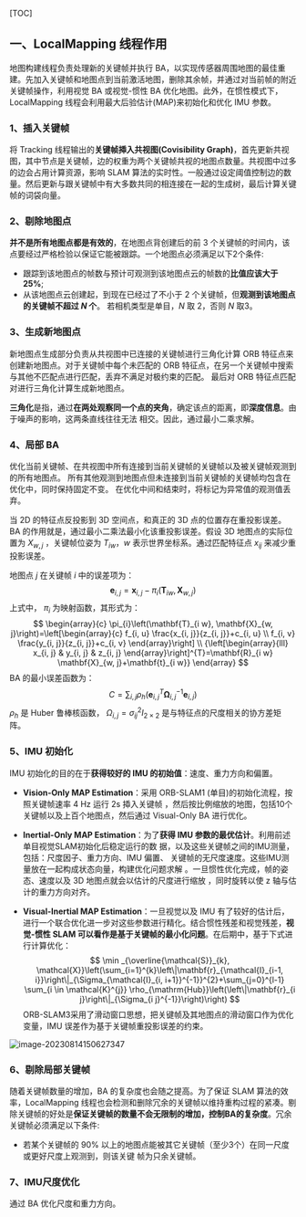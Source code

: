 [TOC]

## 一、LocalMapping 线程作用

地图构建线程负责处理新的关键帧并执行 BA，以实现传感器周围地图的最佳重建。先加入关键帧和地图点到当前激活地图，删除其余帧，并通过对当前帧的附近关键帧操作，利用视觉 BA 或视觉-惯性 BA 优化地图。此外，在惯性模式下，LocalMapping 线程会利用最大后验估计(MAP)来初始化和优化 IMU 参数。

### 1、插入关键帧

将 Tracking 线程输出的**关键帧揷入共视图(Covisibility Graph)**，首先更新共视图，其中节点是关键帧，边的权重为两个关键帧共视的地图点数量。共视图中过多的边会占用计算资源，影响 SLAM 算法的实时性。一般通过设定阈值控制边的数量。然后更新与跟关键帧中有大多数共同的相连接在一起的生成树，最后计算关键帧的词袋向量。

### 2、剔除地图点

**并不是所有地图点都是有效的**，在地图点背创建后的前 3 个关键帧的时间内，该点要经过严格检验以保证它能被跟踪。一个地图点必须满足以下2个条件:

- 跟踪到该地图点的帧数与预计可观测到该地图点云的帧数的**比值应该大于 $25 \%$**;
- 从该地图点云创建起，到现在已经过了不小于 2 个关键帧，但**观测到该地图点的关键帧不超过 ${N}$ 个**。 若相机类型是单目，$N$ 取 2，否则 $N$ 取3。

### 3、生成新地图点

新地图点生成部分负责从共视图中已连接的关键帧进行三角化计算 ORB 特征点来创建新地图点。对于关键帧中每个未匹配的 ORB 特征点，在另一个关键帧中搜索与其他不匹配点进行匹配，丢弃不满足对极约束的匹配。 最后对 ORB 特征点匹配对进行三角化计算生成新地图点。

**三角化**是指，通过**在两处观察同一个点的夹角**，确定该点的距离，即**深度信息**。由于噪声的影响，这两条直线往往无法 相交。因此，通过最小二乘求解。

### 4、局部 BA

优化当前关键帧、在共视图中所有连接到当前关键帧的关键帧以及被关键帧观测到的所有地图点。 所有其他观测到地图点但未连接到当前关键帧的关键帧均包含在优化中，同时保持固定不变。 在优化中间和结束时，将标记为异常值的观测值丢弃。

当 2D 的特征点反投影到 3D 空间点，和真正的 3D 点的位置存在重投影误差。BA 的作用就是，通过最小二乘法最小化该重投影误差。假设 3D 地图点的实际位置为 $X_{w, j}$ ，关键帧位姿为 $T_{i w} ， w$ 表示世界坐标系。通过匹配特征点 $x_{i j}$ 来减少重投影误差。

地图点 $j$ 在关键帧 $i$ 中的误差项为：
$$
\mathbf{e}_{i, j}=\mathbf{x}_{i, j}-\pi_{i}\left(\mathbf{T}_{i w}, \mathbf{X}_{w, j}\right)
$$
上式中， $\pi_{i}$ 为映射函数，其形式为：
$$
\begin{array}{c}
\pi_{i}\left(\mathbf{T}_{i w}, \mathbf{X}_{w, j}\right)=\left[\begin{array}{c}
f_{i, u} \frac{x_{i, j}}{z_{i, j}}+c_{i, u} \\
f_{i, v} \frac{y_{i, j}}{z_{i, j}}+c_{i, v}
\end{array}\right] \\
{\left[\begin{array}{lll}
x_{i, j} & y_{i, j} & z_{i, j}
\end{array}\right]^{T}=\mathbf{R}_{i w} \mathbf{X}_{w, j}+\mathbf{t}_{i w}}
\end{array}
$$
BA 的最小误差函数为：
$$
C=\sum_{i, j} \rho_{h}\left(\mathbf{e}_{i, j}^{T} \boldsymbol{\Omega}_{i, j}^{-1} \mathbf{e}_{i, j}\right)
$$
$\rho_{h}$ 是 Huber 鲁棒核函数， $\Omega_{i, j}=\sigma_{i j}^{2} I_{2 \times 2}$ 是与特征点的尺度相关的协方差矩阵。

### 5、IMU 初始化

IMU 初始化的目的在于**获得较好的 IMU 的初始值**：速度、重力方向和偏置。
- **Vision-Only MAP Estimation**：采用 ORB-SLAM1 (单目)的初始化流程，按照关键帧速率 4 Hz 运行 2s 揷入关键帧 ，然后按比例缩放的地图，包括10个关键帧以及上百个地图点，然后通过 Visual-Only BA 进行优化。
- **Inertial-Only MAP Estimation**：为了**获得 IMU 参数的最优估计**。利用前述单目视觉SLAM初始化后稳定运行的数 据，以及这些关键帧之间的IMU测量，包括：尺度因子、重力方向、IMU 偏置、 关键帧的无尺度速度。这些IMU测量放在一起构成状态向量，构建优化问题求解 。一旦惯性优化完成，帧的姿态、速度以及 3D 地图点就会以估计的尺度进行缩放 ，同时旋转以使 z 轴与估计的重力方向对齐。

- **Visual-Inertial MAP Estimation**：一旦视觉以及 IMU 有了较好的估计后，进行一个联合优化进一步对这些参数进行精化。结合惯性残差和视觉残差，**视觉-惯性 SLAM 可以看作是基于关键帧的最小化问题**。在后期中，基于下式进行计算优化：
  $$
  \min _{\overline{\mathcal{S}}_{k}, \mathcal{X}}\left(\sum_{i=1}^{k}\left\|\mathbf{r}_{\mathcal{I}_{i-1, i}}\right\|_{\Sigma_{\mathcal{I}_{i, i+1}}^{-1}}^{2}+\sum_{j=0}^{l-1} \sum_{i \in \mathcal{K}^{j}} \rho_{\mathrm{Hub}}\left(\left\|\mathbf{r}_{i j}\right\|_{\Sigma_{i j}^{-1}}\right)\right)
  $$
  ORB-SLAM3采用了滑动窗口思想，把关键帧及其地图点的滑动窗口作为优化变量，IMU 误差作为基于关键帧重投影误差的约束。

![image-20230814150627347](https://pic-bed-1316053657.cos.ap-nanjing.myqcloud.com/img/image-20230814150627347.png)



### 6、剔除局部关键帧

随着关键帧数量的增加，BA 的复杂度也会随之提高。为了保证 SLAM 算法的效率，LocalMapping 线程也会检测和删除冗余的关键帧以维持重构过程的紧凑。剔除关键帧的好处是**保证关键帧的数量不会无限制的增加，控制BA的复杂度**。冗余关键帧必须满足以下条件:

- 若某个关键帧的 $90 \%$ 以上的地图点能被其它关键帧（至少3个）在同一尺度或更好尺度上观测到，则该关键 帧为只余关键帧。

### 7、IMU尺度优化

通过 BA 优化尺度和重力方向。









